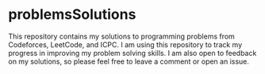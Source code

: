 # problemsSolutions
This repository contains my solutions to programming problems from Codeforces, LeetCode, and ICPC. I am using this repository to track my progress in improving my problem solving skills. I am also open to feedback on my solutions, so please feel free to leave a comment or open an issue.
